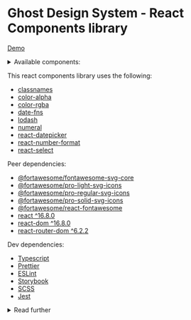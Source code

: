# Ghost Design System - React Components library

[Demo](https://charlescoqueret.github.io/ghost-design-system/)

<details>
  <summary>Available components:</summary>
  
  * Atoms:
  * Badge (notification and indicator)
  * Colors
  * Icons
  * Layout (Row, Col, Collapsable section)
  * Link
  * Modal
  * Portal
  * Tooltip
* Molecules:
  * Amount field
  * Button
  * Checkbox field
  * Datepicker field
  * Percentage field
  * Popover
  * Select field:
    * Single
    * Multi
    * Autocomplete (aka Dynamic Search)
    * Autocomplete creatable (aka Dynamic Search Creatable)
  * Switch field
  * Textarea field
  * Text field
  * Yearpicker field
* Organisms:
  * ActionBar
  * Datatable:
    * Editable Data Table (full editable)
    * Line editable Data Table (edit in popup form with data validation)
    * Line editable in place data table (edit of a line in place)
    * Static data table
  * Form:
    * Form component
    * useForm hook
  * NavBar
  * SideBar
</details>

This react components library uses the following:

- [classnames](https://github.com/JedWatson/classnames#readme)
- [color-alpha](https://github.com/colorjs/color-alpha)
- [color-rgba](https://github.com/colorjs/color-rgba)
- [date-fns](https://date-fns.org/)
- [lodash](https://lodash.com/)
- [numeral](http://numeraljs.com/)
- [react-datepicker](https://reactdatepicker.com/)
- [react-number-format](https://github.com/s-yadav/react-number-format#readme)
- [react-select](https://react-select.com/)

Peer dependencies:

- [@fortawesome/fontawesome-svg-core](https://fontawesome.com/)
- [@fortawesome/pro-light-svg-icons](https://fontawesome.com/)
- [@fortawesome/pro-regular-svg-icons](https://fontawesome.com/)
- [@fortawesome/pro-solid-svg-icons](https://fontawesome.com/)
- [@fortawesome/react-fontawesome](https://fontawesome.com/)
- [react ^16.8.0](https://fr.reactjs.org/)
- [react-dom ^16.8.0](https://fr.reactjs.org/docs/react-dom.html)
- [react-router-dom ^6.2.2](https://reactrouter.com/)

Dev dependencies:

- [Typescript](https://www.typescriptlang.org/)
- [Prettier](https://prettier.io/)
- [ESLint](https://eslint.org/)
- [Storybook](https://storybook.js.org/)
- [SCSS](https://sass-lang.com/)
- [Jest](https://jestjs.io/)

<details>
  <summary>Read further</summary>
## Basic Folder Structure

```
├── .storybook
├── src
│   ├── components
|   |   ├── Example
|   |   |   ├── __tests__
|   |   |   |   ├── Example.test.tsx
|   |   |   ├── Example.stories.tsx
|   |   |   ├── Example.tsx
|   |   |   ├── index.ts
|   |   ├── index.ts
|   ├── index.ts
├── LICENSE
├── package.json
├── README.md
```

Once you have created your new component make sure you have exported it in the `src/components/index.ts` file. Doing so allows the component to be compiled.

```
// src/components/index.ts
export \* from './MyComponent';
export \* from './SomeOtherComponent';

```

You can develop your new component using storybook as your playground. Once you have added the `.stories.tsx` file for you new component, you can run `yarn storybook` to start the service.

## Tests

```

$ npm run test

```

Watch

```

$ npm run test:watch

```

Coverage

```

$ npm run test:coverage

```

## Prettier

```

$ npm run format

```

Validate project formatting

```

$ npm run format:check

```

## Lint

```

$ npm run lint

```

Fix

```

$ npm run lint:fix

```

## Storybook

```

$ npm run storybook

```

Build storybook

```

$ npm run build-storybook

```

## Building your library

```

$ npm run build

```

The build output will go into the `dist` directory

#### Type

Must be one of the following:

- **build**: Changes that affect the build system or external dependencies (this correlates with `PATCH` in semantic versioning)
- **ci**: Changes to our CI configuration files and scripts (no version changes)
- **docs**: Documentation only changes (no version changes)
- **feat**: A new feature (this correlates with `MINOR` in semantic versioning).
- **fix**: A bug fix (this correlates with `PATCH` in semantic versioning).
- **perf**: A code change that improves performance (this correlates with `PATCH` in semantic versioning).
- **refactor**: A code change that neither fixes a bug nor adds a feature (no version changes)
- **style**: Changes that do not affect the meaning of the code (white-space, formatting, missing semi-colons, etc) (no version changes)
- **test**: Adding missing tests or correcting existing tests (no version changes)
- **revert**: Reverts a previous commit (this correlates with `PATCH` in semantic versioning).

#### Description

The Description contains a succinct description of the change:

- use the imperative, present tense: "change" not "changed" nor "changes"
- don't capitalize the first letter
- no dot (.) at the end

#### Body (optional)

Use the imperative, present tense: "change" not "changed" nor "changes".
The body should include the motivation for the change and contrast this with previous behavior.

#### Footer (optional)

The footer should contain any information about **Breaking Changes** and is also the place to
reference issues that this commit **Closes**.

### Breaking Changes

A commit that has the text `BREAKING CHANGE:` at the beginning of its optional body or footer section introduces a breaking API change (correlating with `MAJOR` in semantic versioning). A BREAKING CHANGE can be part of commits of any type.

should start with the word `BREAKING CHANGE:` with a space or two newlines. The rest of the commit message is then used for this.

### Revert

If the commit reverts a previous commit, it should begin with `revert: `, followed by the header of the reverted commit. In the body it should say: `This reverts commit <hash>.`, where the hash is the SHA of the commit being reverted.

### Examples

[see examples](https://www.conventionalcommits.org/en/v1.0.0/#examples)

---

## Changelog

The changelog.md is automatically generated from the following types of commits:

- `feat`
- `fix`
- `perf`
- `revert`

In addition to these types, any `breaking change` will also be added to the changelog.

---

## Usage

- Install the library

```

$ npm install @cc/ghost-design-system

```

- Define the set of colors for the client (by copying the file: `~/@cc/ghost-design-system/dist/assets/_colors.scss`)
- Generate your `index.scss` file

```
@import './YOUR_COLOR_FILE.scss';
@import '~/react-components/dist/assets/global.scss';
```

- In your first component using the library, simply import the lib

```
import { Button } from '@cc/ghost-design-system';
```

</details>
